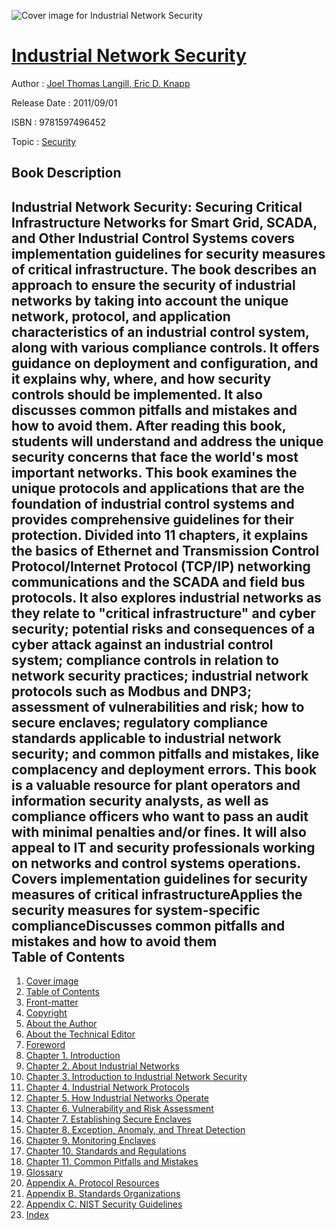 ![Cover image for Industrial Network Security](https://imgdetail.ebookreading.net/cover/cover/security/EB9781597496452.jpg)

[Industrial Network Security](https://ebookreading.net/view/book/Industrial+Network+Security-EB9781597496452_1.html "Industrial Network Security")
====================================================================================================================

Author : [Joel Thomas Langill](https://ebookreading.net/search/author/Joel+Thomas+Langill),[ Eric D. Knapp](https://ebookreading.net/search/author/+Eric+D.+Knapp)

Release Date : 2011/09/01

ISBN : 9781597496452

Topic : [Security](https://ebookreading.net/search/category/security)

Book Description
-----------------

Industrial Network Security: Securing Critical Infrastructure Networks for Smart Grid, SCADA, and Other Industrial Control Systems covers implementation guidelines for security measures of critical infrastructure. The book describes an approach to ensure the security of industrial networks by taking into account the unique network, protocol, and application characteristics of an industrial control system, along with various compliance controls. It offers guidance on deployment and configuration, and it explains why, where, and how security controls should be implemented. It also discusses common pitfalls and mistakes and how to avoid them. After reading this book, students will understand and address the unique security concerns that face the world's most important networks.
This book examines the unique protocols and applications that are the foundation of industrial control systems and provides comprehensive guidelines for their protection. Divided into 11 chapters, it explains the basics of Ethernet and Transmission Control Protocol/Internet Protocol (TCP/IP) networking communications and the SCADA and field bus protocols. It also explores industrial networks as they relate to "critical infrastructure" and cyber security; potential risks and consequences of a cyber attack against an industrial control system; compliance controls in relation to network security practices; industrial network protocols such as Modbus and DNP3; assessment of vulnerabilities and risk; how to secure enclaves; regulatory compliance standards applicable to industrial network security; and common pitfalls and mistakes, like complacency and deployment errors.
This book is a valuable resource for plant operators and information security analysts, as well as compliance officers who want to pass an audit with minimal penalties and/or fines. It will also appeal to IT and security professionals working on networks and control systems operations.
Covers implementation guidelines for security measures of critical infrastructureApplies the security measures for system-specific complianceDiscusses common pitfalls and mistakes and how to avoid them              
Table of Contents
-----------------

1. [Cover image](https://ebookreading.net/view/book/Industrial+Network+Security-EB9781597496452_0.html#cover-image)
1. [Table of Contents](https://ebookreading.net/view/book/Industrial+Network+Security-EB9781597496452_3.html#tocLink)
1. [Front-matter](https://ebookreading.net/view/book/Industrial+Network+Security-EB9781597496452_4.html#B978-1-59749-645-2.)
1. [Copyright](https://ebookreading.net/view/book/Industrial+Network+Security-EB9781597496452_0.html#B978-1-59749-645-2.)
1. [About the Author](https://ebookreading.net/view/book/Industrial+Network+Security-EB9781597496452_6.html#B978-1-59749-645-2.)
1. [About the Technical Editor](https://ebookreading.net/view/book/Industrial+Network+Security-EB9781597496452_0.html#B978-1-59749-645-2.)
1. [Foreword](https://ebookreading.net/view/book/Industrial+Network+Security-EB9781597496452_8.html#B978-1-59749-645-2.)
1. [Chapter 1. Introduction](https://ebookreading.net/view/book/Industrial+Network+Security-EB9781597496452_9.html#B978-1-59749-645-2.)
1. [Chapter 2. About Industrial Networks](https://ebookreading.net/view/book/Industrial+Network+Security-EB9781597496452_10.html#B978-1-59749-645-2.)
1. [Chapter 3. Introduction to Industrial Network Security](https://ebookreading.net/view/book/Industrial+Network+Security-EB9781597496452_11.html#B978-1-59749-645-2.)
1. [Chapter 4. Industrial Network Protocols](https://ebookreading.net/view/book/Industrial+Network+Security-EB9781597496452_0.html#B978-1-59749-645-2.)
1. [Chapter 5. How Industrial Networks Operate](https://ebookreading.net/view/book/Industrial+Network+Security-EB9781597496452_13.html#B978-1-59749-645-2.)
1. [Chapter 6. Vulnerability and Risk Assessment](https://ebookreading.net/view/book/Industrial+Network+Security-EB9781597496452_14.html#B978-1-59749-645-2.)
1. [Chapter 7. Establishing Secure Enclaves](https://ebookreading.net/view/book/Industrial+Network+Security-EB9781597496452_15.html#B978-1-59749-645-2.)
1. [Chapter 8. Exception, Anomaly, and Threat Detection](https://ebookreading.net/view/book/Industrial+Network+Security-EB9781597496452_16.html#B978-1-59749-645-2.)
1. [Chapter 9. Monitoring Enclaves](https://ebookreading.net/view/book/Industrial+Network+Security-EB9781597496452_0.html#B978-1-59749-645-2.)
1. [Chapter 10. Standards and Regulations](https://ebookreading.net/view/book/Industrial+Network+Security-EB9781597496452_17.html#B978-1-59749-645-2.)
1. [Chapter 11. Common Pitfalls and Mistakes](https://ebookreading.net/view/book/Industrial+Network+Security-EB9781597496452_18.html#B978-1-59749-645-2.)
1. [Glossary](https://ebookreading.net/view/book/Industrial+Network+Security-EB9781597496452_19.html#B978-1-59749-645-2.)
1. [Appendix A. Protocol Resources](https://ebookreading.net/view/book/Industrial+Network+Security-EB9781597496452_20.html#B978-1-59749-645-2.)
1. [Appendix B. Standards Organizations](https://ebookreading.net/view/book/Industrial+Network+Security-EB9781597496452_21.html#B978-1-59749-645-2.)
1. [Appendix C. NIST Security Guidelines](https://ebookreading.net/view/book/Industrial+Network+Security-EB9781597496452_22.html#B978-1-59749-645-2.)
1. [Index](https://ebookreading.net/view/book/Industrial+Network+Security-EB9781597496452_23.html#B978-1-59749-645-2.)
